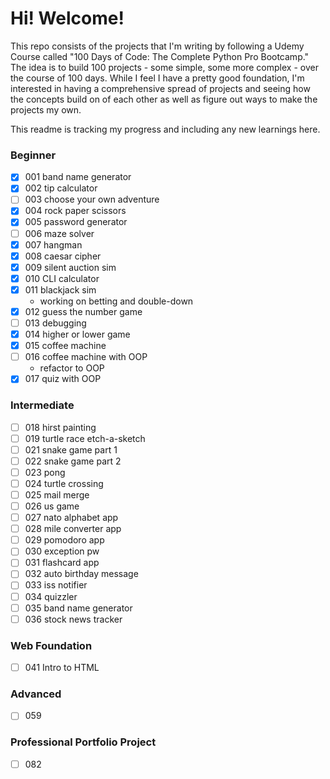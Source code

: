 # Hi! Welcome!

This repo consists of the projects that I'm writing by following a Udemy Course called "100 Days of Code: The Complete Python Pro Bootcamp." The idea is to build 100 projects - some simple, some more complex - over the course of 100 days. While I feel I have a pretty good foundation, I'm interested in having a comprehensive spread of projects and seeing how the concepts build on of each other as well as figure out ways to make the projects my own.

This readme is tracking my progress and including any new learnings here.
 
### Beginner
- [X] 001 band name generator
- [X] 002 tip calculator
- [ ] 003 choose your own adventure
- [X] 004 rock paper scissors
- [X] 005 password generator
- [ ] 006 maze solver
- [X] 007 hangman
- [X] 008 caesar cipher
- [X] 009 silent auction sim
- [X] 010 CLI calculator
- [X] 011 blackjack sim
   - working on betting and double-down
- [X] 012 guess the number game
- [ ] 013 debugging
- [X] 014 higher or lower game
- [X] 015 coffee machine
- [ ] 016 coffee machine with OOP
   - refactor to OOP
- [X] 017 quiz with OOP

### Intermediate
- [ ] 018 hirst painting
- [ ] 019 turtle race etch-a-sketch
- [ ] 021 snake game part 1
- [ ] 022 snake game part 2
- [ ] 023 pong
- [ ] 024 turtle crossing
- [ ] 025 mail merge
- [ ] 026 us game
- [ ] 027 nato alphabet app
- [ ] 028 mile converter app
- [ ] 029 pomodoro app
- [ ] 030 exception pw
- [ ] 031 flashcard app
- [ ] 032 auto birthday message
- [ ] 033 iss notifier
- [ ] 034 quizzler
- [ ] 035 band name generator
- [ ] 036 stock news tracker

### Web Foundation
- [ ] 041 Intro to HTML


### Advanced
- [ ] 059

### Professional Portfolio Project
- [ ] 082